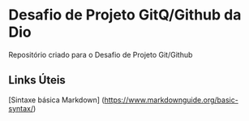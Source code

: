 # Desafio de Projeto GitQ/Github da Dio

Repositório criado para o Desafio de Projeto Git/Github

## Links Úteis
[Sintaxe básica Markdown] (https://www.markdownguide.org/basic-syntax/)
